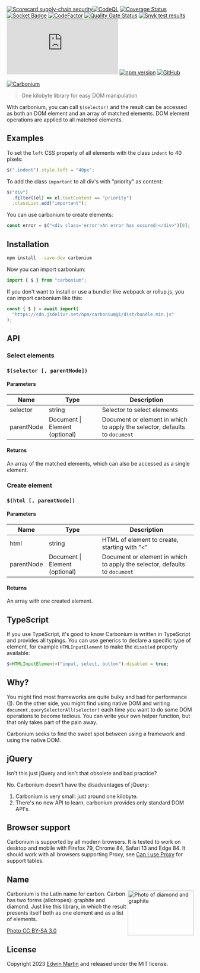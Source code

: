 [![Scorecard supply-chain security](https://github.com/edwinm/carbonium/actions/workflows/scorecard.yml/badge.svg)](https://github.com/edwinm/carbonium/actions/workflows/scorecard.yml)[![CodeQL](https://github.com/edwinm/carbonium/actions/workflows/codeql.yml/badge.svg)](https://github.com/edwinm/carbonium/actions/workflows/codeql.yml) [![Coverage Status](https://coveralls.io/repos/github/edwinm/carbonium/badge.svg?branch=master)](https://coveralls.io/github/edwinm/carbonium?branch=master) [![Socket Badge](https://socket.dev/api/badge/npm/package/carbonium)](https://socket.dev/npm/package/carbonium) [![CodeFactor](https://www.codefactor.io/repository/github/edwinm/carbonium/badge)](https://www.codefactor.io/repository/github/edwinm/carbonium) [![Quality Gate Status](https://sonarcloud.io/api/project_badges/measure?project=edwinm_carbonium&metric=alert_status)](https://sonarcloud.io/summary/new_code?id=edwinm_carbonium) [![Snyk test results](https://snyk.io/test/github/edwinm/carbonium/badge.svg)](https://snyk.io/test/github/edwinm/carbonium) [![Size](https://badgen.net/badgesize/gzip/edwinm/carbonium/master/dist/bundle.min.js)](https://bundlephobia.com/result?p=carbonium) [![npm version](https://badge.fury.io/js/carbonium.svg)](https://www.npmjs.com/package/carbonium) [![GitHub](https://img.shields.io/github/license/edwinm/carbonium.svg)](https://github.com/edwinm/carbonium/blob/master/LICENSE)

[![Carbonium](https://raw.githubusercontent.com/edwinm/carbonium/master/assets/carbonium.svg)](#readme)

> One kilobyte library for easy DOM manipulation

With carbonium, you can call `$(selector)` and the result can be accessed as both an DOM element and an array of matched elements.
DOM element operations are applied to all matched elements.

## Examples

To set the `left` CSS property of all elements with the class `indent` to 40 pixels:

```javascript
$(".indent").style.left = "40px";
```

To add the class `important` to all div's with "priority" as content:

```javascript
$("div")
  .filter((el) => el.textContent == "priority")
  .classList.add("important");
```

You can use carbonium to create elements:

```javascript
const error = $("<div class='error'>An error has occured!</div>")[0];
```

## Installation

```bash
npm install --save-dev carbonium
```

Now you can import carbonium:

```javascript
import { $ } from "carbonium";
```

If you don't want to install or use a bundler like webpack or rollup.js, you can import carbonium like this:

```javascript
const { $ } = await import(
  "https://cdn.jsdelivr.net/npm/carbonium@1/dist/bundle.min.js"
);
```

## API

### Select elements

### `$(selector [, parentNode])`

#### Parameters

| Name       | Type                           | Description                                                                |
| ---------- | ------------------------------ | -------------------------------------------------------------------------- |
| selector   | string                         | Selector to select elements                                                |
| parentNode | Document \| Element (optional) | Document or element in which to apply the selector, defaults to `document` |

#### Returns

An array of the matched elements, which can also be accessed as a single element.

### Create element

### `$(html [, parentNode])`

#### Parameters

| Name       | Type                           | Description                                                                |
| ---------- | ------------------------------ | -------------------------------------------------------------------------- |
| html       | string                         | HTML of element to create, starting with "<"                               |
| parentNode | Document \| Element (optional) | Document or element in which to apply the selector, defaults to `document` |

#### Returns

An array with one created element.

## TypeScript

If you use TypeScript, it's good to know Carbonium is written in TypeScript and provides all typings.
You can use generics to declare a specific type of element,
for example `HTMLInputElement` to make the `disabled` property available:

```typescript
$<HTMLInputElement>("input, select, button").disabled = true;
```

## Why?

You might find most frameworks are quite bulky and bad for performance ([1](https://css-tricks.com/radeventlistener-a-tale-of-client-side-framework-performance/)).
On the other side, you might find using native DOM and writing `document.querySelectorAll(selector)` each time you want to do some DOM operations to become tedious.
You can write your own helper function, but that only takes part of the pain away.

Carbonium seeks to find the sweet spot between using a framework and using the native DOM.

## jQuery

Isn't this just jQuery and isn't that obsolete and bad practice?

No. Carbonium doesn't have the disadvantages of jQuery:

1. Carbonium is very small: just around one kilobyte.
2. There's no new API to learn, carbonium provides only standard DOM API's.

## Browser support

Carbonium is supported by all modern browsers. It is tested to work on desktop and mobile with Firefox 79, Chrome 84, Safari 13 and Edge 84.
It should work with all browsers supporting Proxy, see [Can I use Proxy](https://caniuse.com/#feat=proxy) for support tables.

## Name

[<img src="https://raw.githubusercontent.com/edwinm/carbonium/master/assets/Diamond_and_graphite.jpg" align="right"
     alt="Photo of diamond and graphite" width="178" height="120">](https://commons.wikimedia.org/wiki/File:Diamond_and_graphite_without_structures.jpg)

Carbonium is the Latin name for carbon. Carbon has two forms (allotropes): graphite and diamond.
Just like this library, in which the result presents itself both as one element and as a list of elements.

[Photo CC BY-SA 3.0](https://commons.wikimedia.org/wiki/File:Diamond_and_graphite_without_structures.jpg)

## License

Copyright 2023 [Edwin Martin](https://bitstorm.org/) and released under the MIT license.
